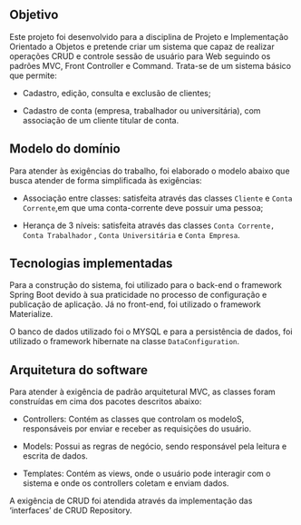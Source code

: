 ## Objetivo

Este projeto foi desenvolvido para a disciplina de Projeto e Implementação Orientado a Objetos e pretende criar um sistema que capaz de realizar operações CRUD e controle sessão de usuário para Web seguindo os padrões MVC, Front Controller e Command. Trata-se de um sistema básico que permite:

*   Cadastro, edição, consulta e exclusão de clientes;

*   Cadastro de conta (empresa, trabalhador ou universitária), com associação de um cliente titular de conta.


## Modelo do domínio

Para atender às exigências do trabalho, foi elaborado o modelo abaixo que busca atender de forma simplificada às exigências:

*   Associação entre classes: satisfeita através das classes `Cliente` e `Conta Corrente`,em que uma conta-corrente deve possuir uma pessoa;

*   Herança de 3 níveis: satisfeita através das classes `Conta Corrente,` `Conta Trabalhador` , `Conta Universitária` e `Conta Empresa`.


## Tecnologias implementadas

Para a construção do sistema, foi utilizado para o back-end o framework Spring Boot devido à sua praticidade no processo de configuração e publicação de aplicação. Já no front-end, foi utilizado o framework Materialize.

O banco de dados utilizado foi o MYSQL e para a persistência de dados, foi utilizado o framework hibernate na classe `DataConfiguration`.



## Arquitetura do software

Para atender à exigência de padrão arquitetural MVC, as classes foram construídas em cima dos pacotes descritos abaixo:

*   Controllers: Contém as classes que controlam os modeloS, responsáveis por enviar e receber as requisições do usuário.

*   Models: Possui as regras de negócio, sendo responsável pela leitura e escrita de dados.

*   Templates: Contém as views, onde o usuário pode interagir com o sistema e onde os controllers coletam e enviam dados.

A exigência de CRUD foi atendida através da implementação das ‘interfaces’ de CRUD Repository.

